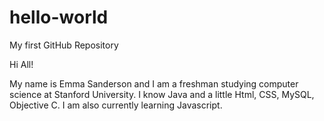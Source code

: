 # hello-world
My first GitHub Repository

Hi All! 

My name is Emma Sanderson and I am a freshman studying computer science at Stanford University. I know Java and a little
Html, CSS, MySQL, Objective C. I am also currently learning Javascript. 
